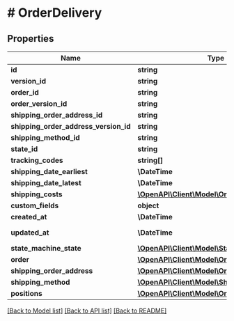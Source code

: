 # # OrderDelivery

## Properties

Name | Type | Description | Notes
------------ | ------------- | ------------- | -------------
**id** | **string** |  | [optional]
**version_id** | **string** |  | [optional]
**order_id** | **string** |  |
**order_version_id** | **string** |  | [optional]
**shipping_order_address_id** | **string** |  |
**shipping_order_address_version_id** | **string** |  | [optional]
**shipping_method_id** | **string** |  |
**state_id** | **string** |  |
**tracking_codes** | **string[]** |  |
**shipping_date_earliest** | **\DateTime** |  |
**shipping_date_latest** | **\DateTime** |  |
**shipping_costs** | [**\OpenAPI\Client\Model\OrderShippingCosts**](OrderShippingCosts.md) |  | [optional]
**custom_fields** | **object** |  | [optional]
**created_at** | **\DateTime** |  | [readonly]
**updated_at** | **\DateTime** |  | [optional] [readonly]
**state_machine_state** | [**\OpenAPI\Client\Model\StateMachineState**](StateMachineState.md) |  | [optional]
**order** | [**\OpenAPI\Client\Model\Order**](Order.md) |  | [optional]
**shipping_order_address** | [**\OpenAPI\Client\Model\OrderAddress**](OrderAddress.md) |  | [optional]
**shipping_method** | [**\OpenAPI\Client\Model\ShippingMethod**](ShippingMethod.md) |  | [optional]
**positions** | [**\OpenAPI\Client\Model\OrderDeliveryPosition**](OrderDeliveryPosition.md) |  | [optional]

[[Back to Model list]](../../README.md#models) [[Back to API list]](../../README.md#endpoints) [[Back to README]](../../README.md)
